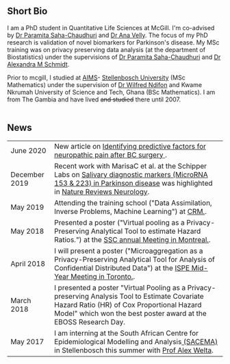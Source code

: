 
## <i class="fa fa-chevron-right"></i> Short Bio

I am a PhD student in Quantitative Life Sciences at McGill. I'm co-advised by [Dr Paramita Saha-Chaudhuri](https://sites.google.com/site/paramitasaharesearch/) and [Dr Ana Velly](https://www.mcgill.ca/dentistry/research/our-researchers/velly). The focus of my PhD research is validation of novel biomarkers for Parkinson's disease. My MSc training was on privacy preserving data analysis (at the department of Biostatistics) under the supervisions of  [Dr Paramita Saha-Chaudhuri](https://sites.google.com/site/paramitasaharesearch/) and [Dr Alexandra M Schmidt](http://alex-schmidt.research.mcgill.ca/).

Prior to mcgill, I studied at [AIMS](https://www.aims.ac.za/en/home)- [Stellenbosch University](https://www.sun.ac.za/english) (MSc Mathematics) under the supervision of [Dr Wilfred Ndifon](https://ndifongroup.org/) and Kwame Nkrumah University of Science and Tech, Ghana (BSc Mathematics). I am from The Gambia and have lived ~~and studied~~ there until 2007.

<table class="table table-hover">
  <tr>
  </tr>
</table>




## <i class="fa fa-chevron-right"></i> News
<table class="table table-hover">
<tr>
  <td class='col-md-3'>June 2020</td>
  <td> New article on <a href='https://doi.org/10.1016/j.ijmedinf.2020.104170'> Identifying predictive factors for neuropathic pain after BC surgery </a>.</td>
</tr>
<tr>
  <td class='col-md-3'>December 2019</td>
  <td> Recent work with MarisaC et al. at the Schipper Labs on <a href='https://doi.org/10.1002/mds.27935'> Salivary diagnostic markers (MicroRNA 153 & 223) in Parkinson disease</a> was highlighted in <a href='https://www.nature.com/articles/s41582-019-0305-y'> Nature Reviews Neurology</a>.</td>
</tr>
<tr>
  <td class='col-md-3'>May 2019</td>
  <td>Attending the training school ("Data Assimilation, Inverse Problems, Machine Learning") at <a href='http://www.crm.umontreal.ca/en/'> CRM.</a>.</td>
</tr>
<tr>
  <td class='col-md-3'>May 2018</td>
  <td>Presented a poster ("Virtual pooling as a Privacy-Preserving Analytical Tool to estimate Hazard Ratios.") at the <a href='https://ssc.ca/en/meeting/annual/presentation/virtual-pooling-a-privacy-preserving-analysis-tool-estimate-covariate'> SSC annual Meeting in Montreal.</a>.</td>
</tr>
<tr>
  <td class='col-md-3'>April 2018</td>
  <td>I will  present a poster ("Microaggregation as a Privacy-Preserving Analytical Tool for Analysis of Confidential Distributed Data") at the <a href='https://www.pharmacoepi.org/meetings/mid-year-2018/'> ISPE Mid-Year Meeting in Toronto.</a>.</td>
</tr>
<tr>
  <td class='col-md-3'>March 2018</td>
  <td> I presented a poster "Virtual Pooling as a Privacy-preserving Analysis Tool to Estimate Covariate Hazard Ratio (HR) of Cox Proportional Hazard Model" which won the best poster award at the EBOSS Research Day.</td>
</tr>
<tr>
  <td class='col-md-3'>May 2017</td>
  <td>I am interning at the South African Centre for Epidemiological Modelling and Analysis<a href='http://www.sacema.org/'> (SACEMA)</a> in Stellenbosch this summer with <a href='http://www.sacema.org/people/staff'>Prof Alex Welta</a>.</td>
</tr>
</table>






